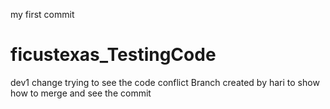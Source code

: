 my first commit
# ficustexas_TestingCode
dev1 change trying to see the code conflict
Branch created by hari
to show how to merge and see the commit
